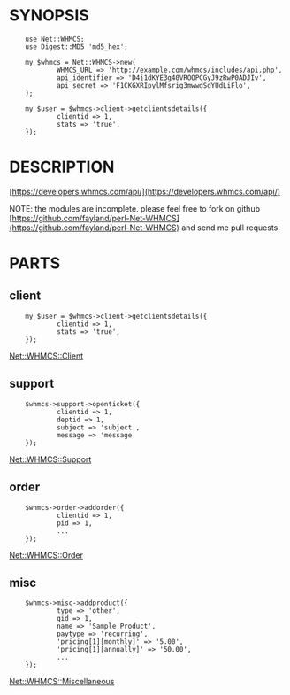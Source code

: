 # SYNOPSIS

        use Net::WHMCS;
        use Digest::MD5 'md5_hex';

        my $whmcs = Net::WHMCS->new(
                WHMCS_URL => 'http://example.com/whmcs/includes/api.php',
                api_identifier => 'D4j1dKYE3g40VROOPCGyJ9zRwP0ADJIv',
                api_secret => 'F1CKGXRIpylMfsrig3mwwdSdYUdLiFlo',
        );

        my $user = $whmcs->client->getclientsdetails({
                clientid => 1,
                stats => 'true',
        });

# DESCRIPTION

[https://developers.whmcs.com/api/](https://developers.whmcs.com/api/)

NOTE: the modules are incomplete. please feel free to fork on github [https://github.com/fayland/perl-Net-WHMCS](https://github.com/fayland/perl-Net-WHMCS) and send me pull requests.

# PARTS

## client

        my $user = $whmcs->client->getclientsdetails({
                clientid => 1,
                stats => 'true',
        });

[Net::WHMCS::Client](https://metacpan.org/pod/Net::WHMCS::Client)

## support

        $whmcs->support->openticket({
                clientid => 1,
                deptid => 1,
                subject => 'subject',
                message => 'message'
        });

[Net::WHMCS::Support](https://metacpan.org/pod/Net::WHMCS::Support)

## order

        $whmcs->order->addorder({
                clientid => 1,
                pid => 1,
                ...
        });

[Net::WHMCS::Order](https://metacpan.org/pod/Net::WHMCS::Order)

## misc

        $whmcs->misc->addproduct({
                type => 'other',
                gid => 1,
                name => 'Sample Product',
                paytype => 'recurring',
                'pricing[1][monthly]' => '5.00',
                'pricing[1][annually]' => '50.00',
                ...
        });

[Net::WHMCS::Miscellaneous](https://metacpan.org/pod/Net::WHMCS::Miscellaneous)
